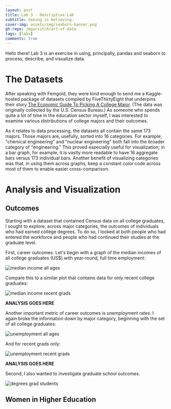 ```yaml
---
layout: post
title: Lab 3 - Descriptive Lab
subtitle: Seeing is believing.
cover-img: assets/img/seaborn-banner.png
gh-repo: jmgurvitch/art-of-data
tags: [labs]
comments: true
---
```


Hello there! Lab 3 is an exercise in using, principally, pandas and seaborn to process, describe, and visualize data.

# The Datasets
After speaking with Feingold, they were kind enough to send me a Kaggle-hosted package of datasets compiled by FiveThirtyEight that underpins their story [The Economic Guide To Picking A College Major](https://fivethirtyeight.com/features/the-economic-guide-to-picking-a-college-major/). (The data was originally collected by the U.S. Census Bureau.) As someone who spends quite a lot of time in the education sector myself, I was interested to examine various distributions of college majors and their outcomes. 

As it relates to data processing, the datasets all contain the same 173 majors. Those majors are, usefully, sorted into 16 categories. For example, "chemical engineering" and "nuclear engineering" both fall into the broader category of "engineering." This proved especially useful for visualization; in a bar graph, for example, it is vastly more readable to have 16 aggregate bars versus 173 individual bars. Another benefit of visualizing categories was that, in using them across graphs, keep a constant color code across most of them to enable easier cross-comparison.

# Analysis and Visualization
## Outcomes
Starting with a dataset that contained Census data on all college graduates, I sought to explore, across major categories, the outcomes of individuals who had earned college degrees. To do so, I looked at both people who had entered the workforce and people who had continued their studies at the graduate level. 

First, career outcomes. Let's begin with a graph of the median incomes of all college graduates (US$) with year-round, full time employment:

![median income all ages]({{site.baseurl}}/assets/img/median-income-all-ages.png)

Compare this to a similar plot that contains data for only recent college graduates:

![median income recent grads]({{site.baseurl}}/assets/img/median-income-recent-grads.png)

**ANALYSIS GOES HERE**

Another important metric of career outcomes is unemployment rates. I again broke the information down by major category, beginning with the set of all college graduates:

![unemployment all ages]({{site.baseurl}}/assets/img/unemployment-all-ages.png)

And for recent grads only:

![unemployment recent grads]({{site.baseurl}}/assets/img/unemployment-recent-grads.png)

**ANALYSIS GOES HERE**

Second, I also wanted to investigate graduate school outcomes.

![degrees grad students]({{site.baseurl}}/assets/img/degrees-grad-students.png)

## Women in Higher Education 

